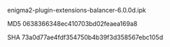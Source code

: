 enigma2-plugin-extensions-balancer-6.0.0d.ipk

MD5 0638366348ec410703bd02feaea169a8

SHA 73a0d77ae4fdf354750b4b39f3d358567ebc105d
